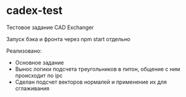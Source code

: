 # cadex-test
Тестовое задание CAD Exchanger

Запуск бэка и фронта через npm start отдельно

Реализовано:
- Основное задание
- Вынос логики подсчета треугольников в питон, общение с ним происходит по ipc
- Сделан подсчет векторов нормалей и применение их для сглаживания
